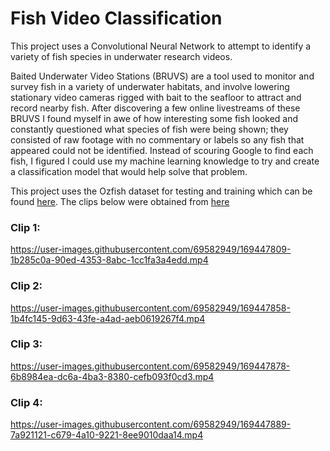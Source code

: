 # Fish Video Classification
This project uses a Convolutional Neural Network to attempt to identify a variety of fish species in underwater research videos. 

Baited Underwater Video Stations (BRUVS) are a tool used to monitor and survey fish in a variety of underwater habitats, and involve lowering stationary video cameras rigged with bait to the seafloor to attract and record nearby fish. After discovering a few online livestreams of these BRUVS I found myself in awe of how interesting some fish looked and constantly questioned what species of fish were being shown; they consisted of raw footage with no commentary or labels so any fish that appeared could not be identified. Instead of scouring Google to find each fish, I figured I could use my machine learning knowledge to try and create a classification model that would help solve that problem.

This project uses the Ozfish dataset for testing and training which can be found [here](https://github.com/open-AIMS/ozfish). 
The clips below were obtained from [here](https://data.jcu.edu.au/aims/Oceanic_Shoals_NERP/BRUVS/)


### Clip 1:

https://user-images.githubusercontent.com/69582949/169447809-1b285c0a-90ed-4353-8abc-1cc1fa3a4edd.mp4

### Clip 2:

https://user-images.githubusercontent.com/69582949/169447858-1b4fc145-9d63-43fe-a4ad-aeb0619267f4.mp4

### Clip 3:

https://user-images.githubusercontent.com/69582949/169447878-6b8984ea-dc6a-4ba3-8380-cefb093f0cd3.mp4

### Clip 4:

https://user-images.githubusercontent.com/69582949/169447889-7a921121-c679-4a10-9221-8ee9010daa14.mp4


